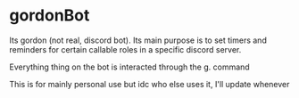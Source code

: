 # gordonBot
Its gordon (not real, discord bot). Its main purpose is to set timers and reminders for certain callable roles in a specific discord server. 

Everything thing on the bot is interacted through the g. command

This is for mainly personal use but idc who else uses it, I'll update whenever

